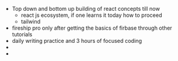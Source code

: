 - Top down and bottom up building of react concepts till now
	- react js ecosystem, if one learns it today how to proceed
	- tailwind
- fireship pro only after getting the basics of firbase through other tutorials
- daily writing practice and 3 hours of focused coding
-
-